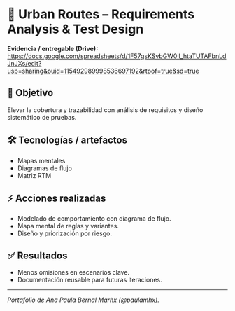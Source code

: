 # 🧩 Urban Routes – Requirements Analysis & Test Design

**Evidencia / entregable (Drive):** https://docs.google.com/spreadsheets/d/1F57gsKSvbGW0ll_htaTUTAFbnLdJnJXs/edit?usp=sharing&ouid=115492989998536697192&rtpof=true&sd=true
## 🎯 Objetivo
Elevar la cobertura y trazabilidad con análisis de requisitos y diseño sistemático de pruebas.

## 🛠️ Tecnologías / artefactos
- Mapas mentales
- Diagramas de flujo
- Matriz RTM

## ⚡ Acciones realizadas
- Modelado de comportamiento con diagrama de flujo.
- Mapa mental de reglas y variantes.
- Diseño y priorización por riesgo.

## ✅ Resultados
- Menos omisiones en escenarios clave.
- Documentación reusable para futuras iteraciones.

---
*Portafolio de Ana Paula Bernal Marhx (@paulamhx).*
